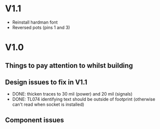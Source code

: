 # V1.1

- Reinstall hardman font
- Reversed pots (pins 1 and 3) 

# V1.0

## Things to pay attention to whilst building

## Design issues to fix in V1.1
- DONE: thicken traces to 30 mil (power) and 20 mil (signals)
- DONE: TL074 identifying text should be outside of footprint (otherwise can't read when socket is installed)

## Component issues
